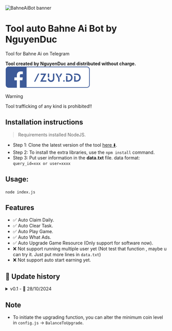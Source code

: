 ![BahneAiBot banner](https://pbs.twimg.com/media/GUyW2faagAAX8bU?format=jpg&name=large)

# Tool auto Bahne Ai Bot by NguyenDuc

Tool for Bahne Ai on Telegram

**Tool created by NguyenDuc and distributed without charge.**
<a href="https://www.facebook.com/minh.duc.3701/"><img src="https://raw.githubusercontent.com/zuydd/image/main/facebook.svg" alt="Facebook"></a>

> [!WARNING]
> Tool trafficking of any kind is prohibited!!

## Installation instructions

> Requirements installed NodeJS.

- Step 1: Clone the latest version of the tool [here ⬇️](https://github.com/nguyenduc3701/BahneAiBot.git).
- Step 2: To install the extra libraries, use the `npm install` command.
- Step 3: Put user information in the <b>data.txt</b> file.
  data format: `query_id=xxx or user=xxxx`

## Usage:

`node index.js`

## Features

- ✅ Auto Claim Daily.
- ✅ Auto Clear Task.
- ✅ Auto Play Game.
- ✅ Auto What Ads.
- ✅ Auto Upgrade Game Resource (Only support for software now).
- ❌ Not support running multiple user yet (Not test that function , maybe u can try it. Just put more lines in `data.txt`)
- ❌ Not support auto start earning yet.

## 🔄 Update history

<details>
<summary>v0.1 - 📅 28/10/2024</summary>
- Provide resources for a preliminary look.
</details>

## Note

- To initiate the upgrading function, you can alter the minimum coin level in `config.js` -> `BalanceToUpgrade`.
